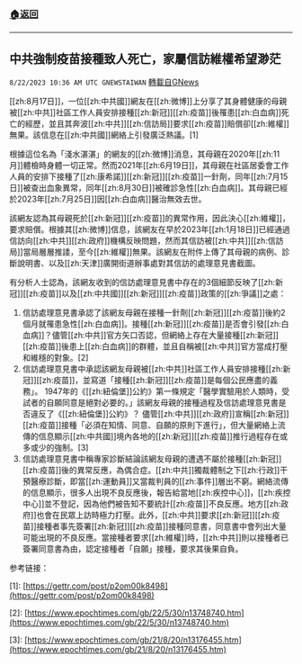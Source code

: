 ###  [:house:返回](README.md)
---


## 中共強制疫苗接種致人死亡，家屬信訪維權希望渺茫
`8/22/2023 10:36 AM UTC GNEWSTAIWAN` [轉載自GNews](https://gnews.org/articles/1582677)


  [[zh:8月17日]]，一位[[zh:中共國]]網友在[[zh:微博]]上分享了其身體健康的母親被[[zh:中共]]社區工作人員安排接種[[zh:新冠]][[zh:疫苗]]後罹患[[zh:白血病]]死亡的經歷，並且其奔波[[zh:中共]][[zh:信訪局]]要求[[zh:疫苗]]賠償卻[[zh:維權]]無果。該信息在[[zh:中共國]]網絡上引發廣泛熱議。\[1\]


根據這位名為「淺水湛湛」的網友的[[zh:微博]]消息，其母親在2020年[[zh:11月]]體檢時身體一切正常。然而2021年[[zh:6月19日]]，其母親在社區居委會工作人員的安排下接種了[[zh:康希諾]][[zh:新冠]][[zh:疫苗]]一針劑，同年[[zh:7月15日]]被查出血象異常，同年[[zh:8月30日]]被確診急性[[zh:白血病]]。其母親已經於2023年[[zh:7月25日]]因[[zh:白血病]]醫治無效去世。

  

該網友認為其母親死於[[zh:新冠]][[zh:疫苗]]的異常作用，因此決心[[zh:維權]]，要求賠償。根據其[[zh:微博]]信息，該網友在早於2023年[[zh:1月18日]]已經通過信訪向[[zh:中共]][[zh:政府]]機構反映問題，然而其信訪被[[zh:中共]][[zh:信訪局]]當局層層推諉，至今[[zh:維權]]無果。該網友在附件上傳了其母親的病例、診斷說明書、以及[[zh:天津]]廣開街道辦事處對其信訪的處理意見書截圖。

  

有分析人士認為，該網友收到的信訪處理意見書中存在的3個細節反映了[[zh:新冠]][[zh:疫苗]]以及[[zh:中共國]][[zh:新冠]][[zh:疫苗]]政策的[[zh:爭議]]之處：

1.  信訪處理意見書承認了該網友母親在接種一針劑[[zh:新冠]][[zh:疫苗]]後約2個月就罹患急性[[zh:白血病]]。接種[[zh:新冠]][[zh:疫苗]]是否會引發[[zh:白血病]]？儘管[[zh:中共]]官方矢口否認，但網絡上存在大量接種[[zh:新冠]][[zh:疫苗]]後患上[[zh:白血病]]的群體，並且自稱被[[zh:中共]]官方當成打壓和維穩的對象。\[2\]
2.  信訪處理意見書中承認該網友母親被[[zh:中共]]社區工作人員安排接種[[zh:新冠]][[zh:疫苗]]，並寫道「接種[[zh:新冠]][[zh:疫苗]]是每個公民應盡的義務」。 1947年的《[[zh:紐倫堡]]公約》第一條規定「醫學實驗用於人類時，受試者的自願同意是絕對必要的。」該網友母親的接種過程及信訪處理意見書是否違反了《[[zh:紐倫堡]]公約》？ 儘管[[zh:中共]][[zh:政府]]宣稱[[zh:新冠]][[zh:疫苗]]接種「必須在知情、同意、自願的原則下進行」，但大量網絡上流傳的信息顯示[[zh:中共國]]境內各地的[[zh:新冠]][[zh:疫苗]]推行過程存在或多或少的強制。\[3\]
3.  信訪處理意見書中稱專家診斷結論該網友母親的遭遇不屬於接種[[zh:新冠]][[zh:疫苗]]後的異常反應，為偶合症。[[zh:中共]]獨裁體制之下[[zh:行政]]干預醫療診斷，即當[[zh:運動員]]又當裁判員的[[zh:事件]]層出不窮。網絡流傳的信息顯示，很多人出現不良反應後，報告給當地[[zh:疾控中心]]，[[zh:疾控中心]]並不登記，因為他們被告知不要統計[[zh:疫苗]]不良反應。地方[[zh:政府]]也會在民眾上訪時極力打壓。此外，[[zh:中共]]要求[[zh:新冠]][[zh:疫苗]]接種者事先簽署[[zh:新冠]][[zh:疫苗]]接種同意書，同意書中會列出大量可能出現的不良反應。當接種者要求[[zh:維權]]時，[[zh:中共]]則以接種者已簽署同意書為由，認定接種者「自願」接種，要求其後果自負。


参考链接：

\[1\]: [https://gettr.com/post/p2om00k8498](https://gettr.com/post/p2om00k8498) 

\[2\]: [https://www.epochtimes.com/gb/22/5/30/n13748740.htm](https://www.epochtimes.com/gb/22/5/30/n13748740.htm) 

\[3\]: [https://www.epochtimes.com/gb/21/8/20/n13176455.htm](https://www.epochtimes.com/gb/21/8/20/n13176455.htm)
